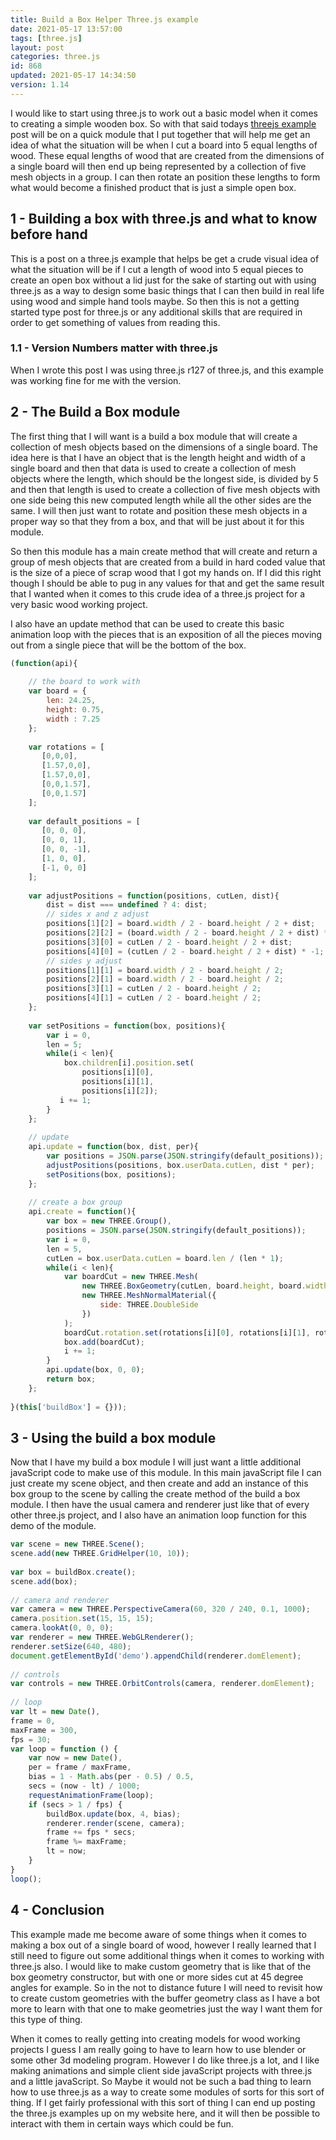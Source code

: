 ```yaml
---
title: Build a Box Helper Three.js example
date: 2021-05-17 13:57:00
tags: [three.js]
layout: post
categories: three.js
id: 868
updated: 2021-05-17 14:34:50
version: 1.14
---
```


I would like to start using three.js to work out a basic model when it comes to creating a simple wooden box. So with that said todays [threejs example](/2021/02/19/threejs-examples/) post will be on a quick module that I put together that will help me get an idea of what the situation will be when I cut a board into 5 equal lengths of wood. These equal lengths of wood that are created from the dimensions of a single board will then end up being represented by a collection of five mesh objects in a group. I can then rotate an position these lengths to form what would become a finished product that is just a simple open box.

<!-- more -->

## 1 - Building a box with three.js and what to know before hand

This is a post on a three.js example that helps be get a crude visual idea of what the situation will be if I cut a length of wood into 5 equal pieces to create an open box without a lid just for the sake of starting out with using three.js as a way to design some basic things that I can then build in real life using wood and simple hand tools maybe. So then this is not a getting started type post for three.js or any additional skills that are required in order to get something of values from reading this.

### 1.1 - Version Numbers matter with three.js

When I wrote this post I was using three.js r127 of three.js, and this example was working fine for me with the version.

## 2 - The Build a Box module

The first thing that I will want is a build a box module that will create a collection of mesh objects based on the dimensions of a single board. The idea here is that I have an object that is the length height and width of a single board and then that data is used to create a collection of mesh objects where the length, which should be the longest side, is divided by 5 and then that length is used to create a collection of five mesh objects with one side being this new computed length while all the other sides are the same. I will then just want to rotate and position these mesh objects in a proper way so that they from a box, and that will be just about it for this module.

So then this module has a main create method that will create and return a group of mesh objects that are created from a build in hard coded value that is the size of a piece of scrap wood that I got my hands on. If I did this right though I should be able to pug in any values for that and get the same result that I wanted when it comes to this crude idea of a three.js project for a very basic wood working project.

I also have an update method that can be used to create this basic animation loop with the pieces that is an exposition of all the pieces moving out from a single piece that will be the bottom of the box.

```js
(function(api){
 
    // the board to work with
    var board = {
        len: 24.25,
        height: 0.75,
        width : 7.25
    };
 
    var rotations = [
       [0,0,0],
       [1.57,0,0],
       [1.57,0,0],
       [0,0,1.57],
       [0,0,1.57]
    ];
 
    var default_positions = [
       [0, 0, 0],
       [0, 0, 1],
       [0, 0, -1],
       [1, 0, 0],
       [-1, 0, 0]
    ];
 
    var adjustPositions = function(positions, cutLen, dist){
        dist = dist === undefined ? 4: dist;
        // sides x and z adjust
        positions[1][2] = board.width / 2 - board.height / 2 + dist;
        positions[2][2] = (board.width / 2 - board.height / 2 + dist) * -1;
        positions[3][0] = cutLen / 2 - board.height / 2 + dist;
        positions[4][0] = (cutLen / 2 - board.height / 2 + dist) * -1;
        // sides y adjust
        positions[1][1] = board.width / 2 - board.height / 2;
        positions[2][1] = board.width / 2 - board.height / 2;
        positions[3][1] = cutLen / 2 - board.height / 2;
        positions[4][1] = cutLen / 2 - board.height / 2;
    };
 
    var setPositions = function(box, positions){
        var i = 0,
        len = 5;
        while(i < len){
            box.children[i].position.set(
                positions[i][0], 
                positions[i][1], 
                positions[i][2]);
           i += 1; 
        }
    };
 
    // update
    api.update = function(box, dist, per){
        var positions = JSON.parse(JSON.stringify(default_positions));
        adjustPositions(positions, box.userData.cutLen, dist * per);
        setPositions(box, positions);
    };
 
    // create a box group
    api.create = function(){
        var box = new THREE.Group(),
        positions = JSON.parse(JSON.stringify(default_positions));
        var i = 0,
        len = 5,
        cutLen = box.userData.cutLen = board.len / (len * 1);
        while(i < len){       
            var boardCut = new THREE.Mesh(
                new THREE.BoxGeometry(cutLen, board.height, board.width),
                new THREE.MeshNormalMaterial({
                    side: THREE.DoubleSide
                })
            );
            boardCut.rotation.set(rotations[i][0], rotations[i][1], rotations[i][2]);
            box.add(boardCut);
            i += 1;
        }
        api.update(box, 0, 0);
        return box;
    };
 
}(this['buildBox'] = {}));
```

## 3 - Using the build a box module

Now that I have my build a box module I will just want a little additional javaScript code to make use of this module. In this main javaScript file I can just create my scene object, and then create and add an instance of this box group to the scene by calling the create method of the build a box module. I then have the usual camera and renderer just like that of every other three.js project, and I also have an animation loop function for this demo of the module.

```js
var scene = new THREE.Scene();
scene.add(new THREE.GridHelper(10, 10));
 
var box = buildBox.create();
scene.add(box);
 
// camera and renderer
var camera = new THREE.PerspectiveCamera(60, 320 / 240, 0.1, 1000);
camera.position.set(15, 15, 15);
camera.lookAt(0, 0, 0);
var renderer = new THREE.WebGLRenderer();
renderer.setSize(640, 480);
document.getElementById('demo').appendChild(renderer.domElement);
 
// controls
var controls = new THREE.OrbitControls(camera, renderer.domElement);
 
// loop
var lt = new Date(),
frame = 0,
maxFrame = 300,
fps = 30;
var loop = function () {
    var now = new Date(),
    per = frame / maxFrame,
    bias = 1 - Math.abs(per - 0.5) / 0.5,
    secs = (now - lt) / 1000;
    requestAnimationFrame(loop);
    if (secs > 1 / fps) {
        buildBox.update(box, 4, bias);
        renderer.render(scene, camera);
        frame += fps * secs;
        frame %= maxFrame;
        lt = now;
    }
}
loop();
```

## 4 - Conclusion

This example made me become aware of some things when it comes to making a box out of a single board of wood, however I really learned that I still need to figure out some additional things when it comes to working with three.js also. I would like to make custom geometry that is like that of the box geometry constructor, but with one or more sides cut at 45 degree angles for example. So in the not to distance future I will need to revisit how to create custom geometries with the buffer geometry class as I have a bot more to learn with that one to make geometries just the way I want them for this type of thing.

When it comes to really getting into creating models for wood working projects I guess I am really going to have to learn how to use blender or some other 3d modeling program. However I do like three.js a lot, and I like making animations and simple client side javaScript projects with three.js and a little javaScript. So Maybe it would not be such a bad thing to learn how to use three.js as a way to create some modules of sorts for this sort of thing. If I get fairly professional with this sort of thing I can end up posting the three.js examples up on my website here, and it will then be possible to interact with them in certain ways which could be fun.

